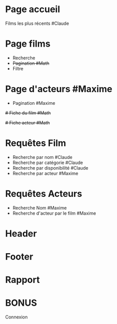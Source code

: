 # Page accueil
Films les plus récents #Claude

# Page films
* Recherche
* ~~Pagination #Math~~
* Filtre

# Page d'acteurs #Maxime
* Pagination #Maxime

~~# Fiche du film #Math~~

~~# Fiche acteur #Math~~


# Requêtes Film
* Recherche par nom #Claude
* Recherche par catégorie #Claude
* Recherche par disponibilité #Claude
* Recherche par acteur #Maxime

# Requêtes Acteurs
* Recherche Nom #Maxime
* Recherche d'acteur par le film #Maxime

# Header

# Footer

# Rapport

# BONUS
Connexion
